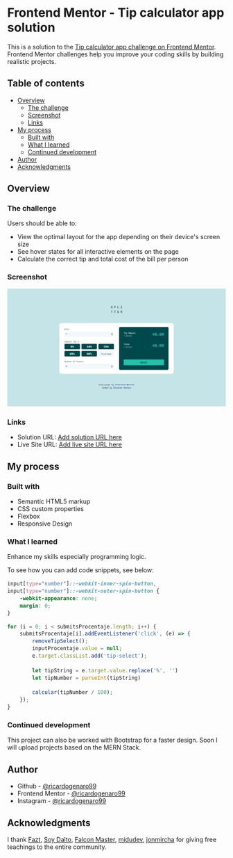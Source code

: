 # Frontend Mentor - Tip calculator app solution

This is a solution to the [Tip calculator app challenge on Frontend Mentor](https://www.frontendmentor.io/challenges/tip-calculator-app-ugJNGbJUX). Frontend Mentor challenges help you improve your coding skills by building realistic projects.

## Table of contents

- [Overview](#overview)
  - [The challenge](#the-challenge)
  - [Screenshot](#screenshot)
  - [Links](#links)
- [My process](#my-process)
  - [Built with](#built-with)
  - [What I learned](#what-i-learned)
  - [Continued development](#continued-development)
- [Author](#author)
- [Acknowledgments](#acknowledgments)

## Overview

### The challenge

Users should be able to:

- View the optimal layout for the app depending on their device's screen size
- See hover states for all interactive elements on the page
- Calculate the correct tip and total cost of the bill per person

### Screenshot

![](./screenshot.jpg)

### Links

- Solution URL: [Add solution URL here](https://your-solution-url.com)
- Live Site URL: [Add live site URL here](https://your-live-site-url.com)


## My process

### Built with

- Semantic HTML5 markup
- CSS custom properties
- Flexbox
- Responsive Design


### What I learned

Enhance my skills especially programming logic.

To see how you can add code snippets, see below:

```css
input[type="number"]::-webkit-inner-spin-button,
input[type="number"]::-webkit-outer-spin-button {
    -webkit-appearance: none;
    margin: 0;
}
```
```js
for (i = 0; i < submitsProcentaje.length; i++) {
    submitsProcentaje[i].addEventListener('click', (e) => {
        removeTipSelect();
        inputProcentaje.value = null;
        e.target.classList.add('tip-select');

        let tipString = e.target.value.replace('%', '')
        let tipNumber = parseInt(tipString)

        calcular(tipNumber / 100);
    });
}
```

### Continued development

This project can also be worked with Bootstrap for a faster design. Soon I will upload projects based on the MERN Stack.


## Author

- Github - [@ricardogenaro99](https://github.com/ricardogenaro99)
- Frontend Mentor - [@ricardogenaro99](https://www.frontendmentor.io/profile/ricardogenaro99)
- Instagram - [@ricardogenaro99](https://www.instagram.com/ricardogenaro99/)


## Acknowledgments

I thank [Fazt](https://www.youtube.com/c/FaztTech), [Soy Dalto](https://www.youtube.com/c/soydalto), [Falcon Master](https://www.youtube.com/c/FalconMasters), [midudev](https://www.youtube.com/c/midudev), [jonmircha](https://www.youtube.com/c/jonmircha) for giving free teachings to the entire community.